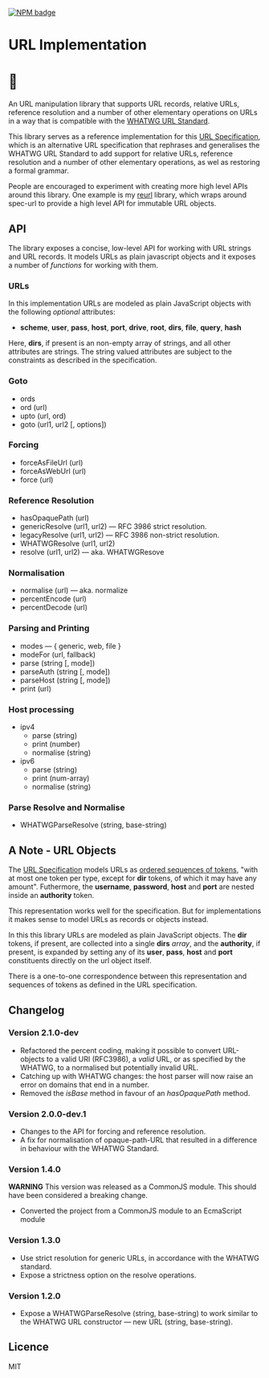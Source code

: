 [![NPM badge]][spec-url on NPM]  


URL Implementation 
==================

# 🌲

An URL manipulation library that supports URL records, relative URLs, reference resolution and a number of other elementary operations on URLs in a way that is compatible with the [WHATWG URL Standard].

This library serves as a reference implementation for this [URL Specification], which is an alternative URL specification that rephrases and generalises the WHATWG URL Standard to add support for relative URLs, reference resolution and a number of other elementary operations, as wel as restoring a formal grammar. 

People are encouraged to experiment with creating more high level APIs around this library. One example is my [reurl] library, which wraps around spec-url to provide a high level API for immutable URL objects. 

[URL Specification]: https://alwinb.github.io/url-specification/
[WHATWG Standard]: https://url.spec.whatwg.org/
[WHATWG URL Standard]: https://url.spec.whatwg.org/
[RFC 3986]: https://tools.ietf.org/html/rfc3986
[reurl]: https://github.com/alwinb/reurl

[NPM badge]: https://img.shields.io/npm/v/spec-url.svg
[spec-url on NPM]: https://npmjs.org/package/spec-url


API
---

The library exposes a concise, low-level API for working with URL strings and URL records. It models URLs as plain javascript objects and it exposes a number of _functions_ for working with them.

### URLs

In this implementation URLs are modeled as plain JavaScript objects with the following _optional_ attributes:

* **scheme**, **user**, **pass**, **host**, **port**, **drive**, **root**, **dirs**, **file**, **query**, **hash**

Here, **dirs**, if present is an non-empty array of strings, and all other attributes are strings. The string valued attributes are subject to the constraints as described in the specification.

### Goto

* ords
* ord (url)
* upto (url, ord)
* goto (url1, url2 [, options])

### Forcing

* forceAsFileUrl (url)
* forceAsWebUrl (url)
* force (url)

### Reference Resolution

* hasOpaquePath (url)
* genericResolve (url1, url2) — RFC 3986 strict resolution.
* legacyResolve (url1, url2) — RFC 3986 non-strict resolution.
* WHATWGResolve (url1, url2)
* resolve (url1, url2) — aka. WHATWGResove

### Normalisation

* normalise (url) — aka. normalize
* percentEncode (url)
* percentDecode (url)

### Parsing and Printing

* modes — { generic, web, file }
* modeFor (url, fallback)
* parse (string [, mode])
* parseAuth (string [, mode])
* parseHost (string [, mode])
* print (url)

### Host processing

* ipv4
  * parse (string)
  * print (number)
  * normalise (string)
* ipv6
  * parse (string)
  * print (num-array)
  * normalise (string)

### Parse Resolve and Normalise

* WHATWGParseResolve (string, base-string)


A Note - URL Objects
--------------------

The [URL Specification] models URLs as [ordered sequences of tokens][URL Model], "with at most one token per type, except for **dir** tokens, of which it may have any amount". Futhermore, the **username**, **password**, **host** and **port** are nested inside an **authority** token.

This representation works well for the specification. But for implementations it makes sense to model URLs as records or objects instead. 

In this this library URLs are modeled as plain JavaScript objects. The **dir** tokens, if present, are collected into a single **dirs** _array_, and the **authority**, if present, is expanded by setting any of its **user**, **pass**, **host** and **port** constituents directly on the url object itself. 

There is a one-to-one correspondence between this representation and sequences of tokens as defined in the URL specification.

[URL Model]: https://alwinb.github.io/url-specification/#url-model


Changelog
---------

### Version 2.1.0-dev

- Refactored the percent coding, making it possible to convert URL-objects to a valid URI (RFC3986), a _valid_ URL, or as specified by the WHATWG, to a normalised but potentially invalid URL.
- Catching up with WHATWG changes: the host parser will now raise an error on domains that end in a number.
- Removed the _isBase_ method in favour of an _hasOpaquePath_ method.

### Version 2.0.0-dev.1

- Changes to the API for forcing and reference resolution.
- A fix for normalisation of opaque-path-URL that resulted in a difference in behaviour with the WHATWG Standard. 

### Version 1.4.0

**WARNING** This version was released as a CommonJS module. This should have been considered a breaking change. 

- Converted the project from a CommonJS module to an EcmaScript module

### Version 1.3.0

- Use strict resolution for generic URLs, in accordance with the WHATWG standard. 
- Expose a strictness option on the resolve operations.

### Version 1.2.0

- Expose a WHATWGParseResolve (string, base-string) to work similar to the WHATWG URL constructor — new URL (string, base-string). 


Licence
-------

MIT




